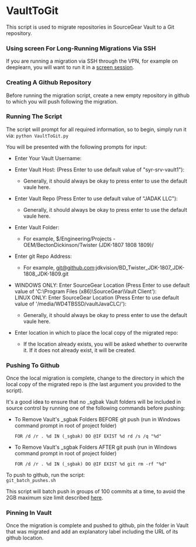 # VaultToGit


This script is used to migrate repositories in SourceGear Vault to a Git repository.

### Using screen For Long-Running Migrations Via SSH

If you are running a migration via SSH through the VPN, for example on deeplearn, you will want to run it in a [screen session](https://linuxize.com/post/how-to-use-linux-screen/).

### Creating A Github Repository

Before running the migration script, create a new empty repository in github to which you will push following the migration.

### Running The Script

The script will prompt for all required information, so to begin, simply run it via:
`python VaultToGit.py`

You will be presented with the following prompts for input:

- Enter Your Vault Username:

- Enter Vault Host: (Press Enter to use default value of "syr-srv-vault1"):
	- Generally, it should always be okay to press enter to use the default vaule here.

- Enter Vault Repo (Press Enter to use default value of \"JADAK LLC\"):
	- Generally, it should always be okay to press enter to use the default vaule here.

- Enter Vault Folder:
	- For example, $/Engineering/Projects - OEM/BectonDickinson/Twister (JDK-1807 1808 1809)/

- Enter git Repo Address:
	- For example, git@github.com:jdkvision/BD_Twister_JDK-1807_JDK-1808_JDK-1809.git

- WINDOWS ONLY: Enter SourceGear Location (Press Enter to use default value of 'C:\Program Files (x86)\SourceGear\Vault Client'):<br>
  LINUX ONLY: Enter SourceGear Location (Press Enter to use default value of '/media/WD4TBSSD/vaultJavaCLC/'):
	- Generally, it should always be okay to press enter to use the default vaule here.

- Enter location in which to place the local copy of the migrated repo:
	- If the location already exists, you will be asked whether to overwrite it. If it does not already exist, it will be created.

### Pushing To Github

Once the local migration is complete, change to the directory in which the local copy of the migrated repo is (the last argument you provided to the script).

It's a good idea to ensure that no _sgbak Vault folders will be included in source control by running one of the following commands before pushing: 

- To Remove Vault's _sgbak Folders BEFORE git push (run in Windows command prompt in root of project folder)

    `FOR /d /r . %d IN (_sgbak) DO @IF EXIST %d rd /s /q "%d"`

- To Remove Vault's _sgbak Folders AFTER git push (run in Windows command prompt in root of project folder)

    `FOR /d /r . %d IN (_sgbak) DO @IF EXIST %d git rm -rf "%d"`

To push to github, run the script:<br>
`git_batch_pushes.sh`

This script will batch push in groups of 100 commits at a time, to avoid the 2GB maximum size limit described [here](https://www.devopsschool.com/blog/git-error-remote-fatal-pack-exceeds-maximum-allowed-size-2-00-gib/).

### Pinning In Vault

Once the migration is complete and pushed to github, pin the folder in Vault that was migrated and add an explanatory label including the URL of its github location.

